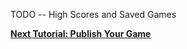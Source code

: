 

TODO --  High Scores and Saved Games

[**Next Tutorial: Publish Your Game**](../Publish-Your-Game/)
